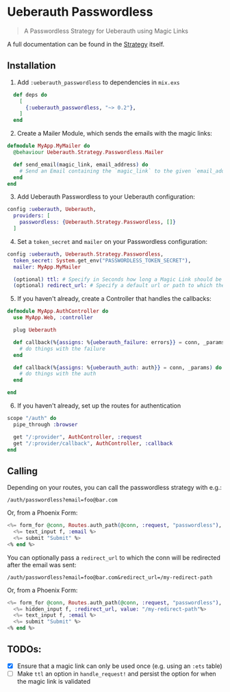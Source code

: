 # Ueberauth Passwordless
> A Passwordless Strategy for Ueberauth using Magic Links

A full documentation can be found in the [Strategy](https://github.com/STUDITEMPS/ueberauth_passwordless/blob/master/lib/ueberauth/strategy/passwordless.ex) itself.

## Installation
1. Add `:ueberauth_passwordless` to dependencies in `mix.exs`
```elixir
  def deps do
    [
      {:ueberauth_passwordless, "~> 0.2"},
    ]
  end
```

2. Create a Mailer Module, which sends the emails with the magic links:
```elixir
defmodule MyApp.MyMailer do
  @behaviour Ueberauth.Strategy.Passwordless.Mailer

  def send_email(magic_link, email_address) do
    # Send an Email containing the `magic_link` to the given `email_address`
  end
end
```

3. Add Ueberauth Passwordless to your Ueberauth configuration:
```elixir
config :ueberauth, Ueberauth,
  providers: [
    passwordless: {Ueberauth.Strategy.Passwordless, []}
  ]
```

4. Set a `token_secret` and `mailer` on your Passwordless configuration:
```elixir
config :ueberauth, Ueberauth.Strategy.Passwordless,
  token_secret: System.get_env("PASSWORDLESS_TOKEN_SECRET"),
  mailer: MyApp.MyMailer

  (optional) ttl: # Specify in Seconds how long a Magic Link should be valid
  (optional) redirect_url: # Specify a default url or path to which the conn is redirected after the Email is sent
```

5. If you haven't already, create a Controller that handles the callbacks:
```elixir
defmodule MyApp.AuthController do
  use MyApp.Web, :controller

  plug Ueberauth

  def callback(%{assigns: %{ueberauth_failure: errors}} = conn, _params) do
    # do things with the failure
  end

  def callback(%{assigns: %{ueberauth_auth: auth}} = conn, _params) do
    # do things with the auth
  end

end
```

6. If you haven't already, set up the routes for authentication
```elixir
scope "/auth" do
  pipe_through :browser

  get "/:provider", AuthController, :request
  get "/:provider/callback", AuthController, :callback
end
```

## Calling
Depending on your routes, you can call the passwordless strategy with e.g.:
```
/auth/passwordless?email=foo@bar.com
```

Or, from a Phoenix Form:
```elixir
<%= form_for @conn, Routes.auth_path(@conn, :request, "passwordless"), [method: get], fn f -> %>
  <%= text_input f, :email %>
  <%= submit "Submit" %>
<% end %>
```

You can optionally pass a `redirect_url` to which the conn will be redirected after the email was sent:
```
/auth/passwordless?email=foo@bar.com&redirect_url=/my-redirect-path
```

Or, from a Phoenix Form:
```elixir
<%= form_for @conn, Routes.auth_path(@conn, :request, "passwordless"), [method: get], fn f -> %>
  <%= hidden_input f, :redirect_url, value: "/my-redirect-path"%>
  <%= text_input f, :email %>
  <%= submit "Submit" %>
<% end %>
```

## TODOs:
- [x] Ensure that a magic link can only be used once (e.g. using an `:ets` table)
- [ ] Make `ttl` an option in `handle_request!` and persist the option for when the magic link is validated
